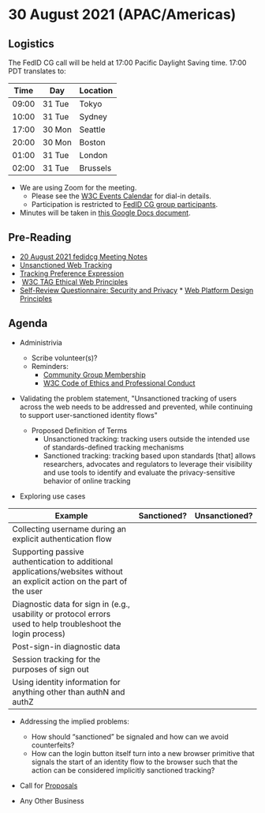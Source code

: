 # 30 August 2021 (APAC/Americas)

## Logistics

The FedID CG call will be held at 17:00 Pacific Daylight Saving time. 17:00 PDT translates to:

| Time         | Day    | Location      |
| ------------ | ------ | ------------- |
| 09:00        | 31 Tue | Tokyo         |
| 10:00        | 31 Tue | Sydney        |
| 17:00        | 30 Mon | Seattle       |
| 20:00        | 30 Mon | Boston        |
| 01:00        | 31 Tue | London        |
| 02:00        | 31 Tue | Brussels      |

* We are using Zoom for the meeting.
    * Please see the [W3C Events Calendar](https://www.w3.org/events/meetings/359d1ef8-6918-4a5f-bc7a-3ec23366752b/20210830T170000) for dial-in details. 
    * Participation is restricted to [FedID CG group participants](https://www.w3.org/community/fed-id/participants).
* Minutes will be taken in [this Google Docs document](https://docs.google.com/document/d/1O7Rn8Aj4rsYWohdEP61lnGdgkai0xTZFQgm7XEA0RBM/edit#).

## Pre-Reading
* [20 August 2021 fedidcg Meeting Notes](https://github.com/fedidcg/meetings/blob/main/2021/2021-08-20-notes.md)
* [Unsanctioned Web Tracking](https://www.w3.org/2001/tag/doc/unsanctioned-tracking/)
* [Tracking Preference Expression](https://www.w3.org/TR/tracking-dnt/)
*  [W3C TAG Ethical Web Principles](https://www.w3.org/2001/tag/doc/ethical-web-principles/)
*  [Self-Review Questionnaire: Security and Privacy](https://www.w3.org/TR/security-privacy-questionnaire/)
* [Web Platform Design Principles](https://w3ctag.github.io/design-principles/)



## Agenda

* Administrivia
  * Scribe volunteer(s)?
  * Reminders: 
     * [Community Group Membership](https://www.w3.org/community/fed-id/)
     * [W3C Code of Ethics and Professional Conduct](https://www.w3.org/Consortium/cepc/)

* Validating the problem statement, "Unsanctioned tracking of users across the web needs to be addressed and prevented, while continuing to support user-sanctioned identity flows"
  * Proposed Definition of Terms
     * Unsanctioned tracking: tracking users outside the intended use of standards-defined tracking mechanisms
     * Sanctioned tracking: tracking based upon standards [that] allows researchers, advocates and regulators to leverage their visibility and use tools to identify and evaluate the privacy-sensitive behavior of online tracking

* Exploring use cases

| Example | Sanctioned? | Unsanctioned? |
| ------- | ----------- | ------------- |
| Collecting username during an explicit authentication flow | | |
| Supporting passive authentication to additional applications/websites without an explicit action on the part of the user | | |
| Diagnostic data for sign in (e.g., usability or protocol errors used to help troubleshoot the login process) | | |
| Post-sign-in diagnostic data | | |
| Session tracking for the purposes of sign out | | |
| Using identity information for anything other than authN and authZ| | |
  
  
* Addressing the implied problems:
   * How should “sanctioned” be signaled and how can we avoid counterfeits? 
   * How can the login button itself turn into a new browser primitive that signals the start of an identity flow to the browser such that the action can be considered implicitly sanctioned tracking?




* Call for [Proposals](https://github.com/fedidcg/proposals)

* Any Other Business
